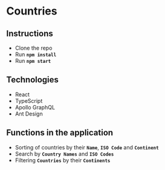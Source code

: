 # Countries

## Instructions

- Clone the repo
- Run **`npm install`**
- Run **`npm start`**

## Technologies

- React
- TypeScript
- Apollo GraphQL
- Ant Design

## Functions in the application

- Sorting of countries by their **`Name`**, **`ISO Code`** and **`Continent`**
- Search by **`Country Names`** and **`ISO Codes`**
- Filtering **`Countries`** by their **`Continents`**
